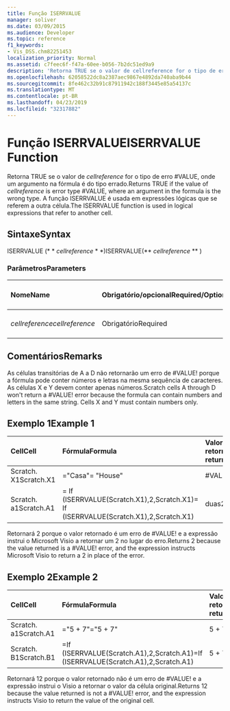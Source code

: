 ```yaml
---
title: Função ISERRVALUE
manager: soliver
ms.date: 03/09/2015
ms.audience: Developer
ms.topic: reference
f1_keywords:
- Vis_DSS.chm82251453
localization_priority: Normal
ms.assetid: c7feec6f-f47a-60ee-b056-7b2dc51ed9a9
description: 'Retorna TRUE se o valor de cellreference for o tipo de erro #VALUE, onde um argumento na fórmula é do tipo errado. A função ISERRVALUE é usada em expressões lógicas que se referem a outra célula.'
ms.openlocfilehash: 62058522dc8a2387aec9867e4892da740aba9b44
ms.sourcegitcommit: 8fe462c32b91c87911942c188f3445e85a54137c
ms.translationtype: MT
ms.contentlocale: pt-BR
ms.lasthandoff: 04/23/2019
ms.locfileid: "32317882"
---
```

# <a name="iserrvalue-function"></a><span data-ttu-id="8208a-104">Função ISERRVALUE</span><span class="sxs-lookup"><span data-stu-id="8208a-104">ISERRVALUE Function</span></span>

<span data-ttu-id="8208a-105">Retorna TRUE se o valor de _cellreference_ for o tipo de erro #VALUE, onde um argumento na fórmula é do tipo errado.</span><span class="sxs-lookup"><span data-stu-id="8208a-105">Returns TRUE if the value of  _cellreference_ is error type #VALUE, where an argument in the formula is the wrong type.</span></span> <span data-ttu-id="8208a-106">A função ISERRVALUE é usada em expressões lógicas que se referem a outra célula.</span><span class="sxs-lookup"><span data-stu-id="8208a-106">The ISERRVALUE function is used in logical expressions that refer to another cell.</span></span> 
  
## <a name="syntax"></a><span data-ttu-id="8208a-107">Sintaxe</span><span class="sxs-lookup"><span data-stu-id="8208a-107">Syntax</span></span>

<span data-ttu-id="8208a-108">ISERRVALUE (\* \* *cellreference* \* \*)</span><span class="sxs-lookup"><span data-stu-id="8208a-108">ISERRVALUE(\*\* *cellreference* \*\* )</span></span> 
  
### <a name="parameters"></a><span data-ttu-id="8208a-109">Parâmetros</span><span class="sxs-lookup"><span data-stu-id="8208a-109">Parameters</span></span>

|<span data-ttu-id="8208a-110">**Nome**</span><span class="sxs-lookup"><span data-stu-id="8208a-110">**Name**</span></span>|<span data-ttu-id="8208a-111">**Obrigatório/opcional**</span><span class="sxs-lookup"><span data-stu-id="8208a-111">**Required/Optional**</span></span>|<span data-ttu-id="8208a-112">**Tipo de dados**</span><span class="sxs-lookup"><span data-stu-id="8208a-112">**Data Type**</span></span>|<span data-ttu-id="8208a-113">**Descrição**</span><span class="sxs-lookup"><span data-stu-id="8208a-113">**Description**</span></span>|
|:-----|:-----|:-----|:-----|
| <span data-ttu-id="8208a-114">_cellreference_</span><span class="sxs-lookup"><span data-stu-id="8208a-114">_cellreference_</span></span> <br/> |<span data-ttu-id="8208a-115">Obrigatório</span><span class="sxs-lookup"><span data-stu-id="8208a-115">Required</span></span>  <br/> |<span data-ttu-id="8208a-116">**String**</span><span class="sxs-lookup"><span data-stu-id="8208a-116">**String**</span></span> <br/> |<span data-ttu-id="8208a-117">Referência a uma célula.</span><span class="sxs-lookup"><span data-stu-id="8208a-117">Reference to a cell.</span></span>  <br/> |
   
## <a name="remarks"></a><span data-ttu-id="8208a-118">Comentários</span><span class="sxs-lookup"><span data-stu-id="8208a-118">Remarks</span></span>

<span data-ttu-id="8208a-p103">As células transitórias de A a D não retornarão um erro de #VALUE! porque a fórmula pode conter números e letras na mesma sequência de caracteres. As células X e Y devem conter apenas números.</span><span class="sxs-lookup"><span data-stu-id="8208a-p103">Scratch cells A through D won't return a #VALUE! error because the formula can contain numbers and letters in the same string. Cells X and Y must contain numbers only.</span></span> 
  
## <a name="example-1"></a><span data-ttu-id="8208a-122">Exemplo 1</span><span class="sxs-lookup"><span data-stu-id="8208a-122">Example 1</span></span>

|<span data-ttu-id="8208a-123">**Cell**</span><span class="sxs-lookup"><span data-stu-id="8208a-123">**Cell**</span></span>|<span data-ttu-id="8208a-124">**Fórmula**</span><span class="sxs-lookup"><span data-stu-id="8208a-124">**Formula**</span></span>|<span data-ttu-id="8208a-125">**Valor retornado**</span><span class="sxs-lookup"><span data-stu-id="8208a-125">**Value returned**</span></span>|
|:-----|:-----|:-----|
|<span data-ttu-id="8208a-126">Scratch. X1</span><span class="sxs-lookup"><span data-stu-id="8208a-126">Scratch.X1</span></span>  <br/> |<span data-ttu-id="8208a-127">="Casa"</span><span class="sxs-lookup"><span data-stu-id="8208a-127">= "House"</span></span>  <br/> |<span data-ttu-id="8208a-128">#VALUE!</span><span class="sxs-lookup"><span data-stu-id="8208a-128">#VALUE!</span></span>  <br/> |
|<span data-ttu-id="8208a-129">Scratch. a1</span><span class="sxs-lookup"><span data-stu-id="8208a-129">Scratch.A1</span></span>  <br/> |<span data-ttu-id="8208a-130">= If (ISERRVALUE(Scratch.X1),2,Scratch.X1)</span><span class="sxs-lookup"><span data-stu-id="8208a-130">= If (ISERRVALUE(Scratch.X1),2,Scratch.X1)</span></span>  <br/> |<span data-ttu-id="8208a-131">duas</span><span class="sxs-lookup"><span data-stu-id="8208a-131">2</span></span>  <br/> |
   
<span data-ttu-id="8208a-p104">Retornará 2 porque o valor retornado é um erro de #VALUE! e a expressão instrui o Microsoft Visio a retornar um 2 no lugar do erro.</span><span class="sxs-lookup"><span data-stu-id="8208a-p104">Returns 2 because the value returned is a #VALUE! error, and the expression instructs Microsoft Visio to return a 2 in place of the error.</span></span>
  
## <a name="example-2"></a><span data-ttu-id="8208a-134">Exemplo 2</span><span class="sxs-lookup"><span data-stu-id="8208a-134">Example 2</span></span>

|<span data-ttu-id="8208a-135">**Cell**</span><span class="sxs-lookup"><span data-stu-id="8208a-135">**Cell**</span></span>|<span data-ttu-id="8208a-136">**Fórmula**</span><span class="sxs-lookup"><span data-stu-id="8208a-136">**Formula**</span></span>|<span data-ttu-id="8208a-137">**Valor retornado**</span><span class="sxs-lookup"><span data-stu-id="8208a-137">**Value returned**</span></span>|
|:-----|:-----|:-----|
|<span data-ttu-id="8208a-138">Scratch. a1</span><span class="sxs-lookup"><span data-stu-id="8208a-138">Scratch.A1</span></span>  <br/> |<span data-ttu-id="8208a-139">="5 + 7"</span><span class="sxs-lookup"><span data-stu-id="8208a-139">="5 + 7"</span></span>  <br/> |<span data-ttu-id="8208a-140">5 + 7</span><span class="sxs-lookup"><span data-stu-id="8208a-140">5 + 7</span></span>  <br/> |
|<span data-ttu-id="8208a-141">Scratch. B1</span><span class="sxs-lookup"><span data-stu-id="8208a-141">Scratch.B1</span></span>  <br/> |<span data-ttu-id="8208a-142">=If (ISERRVALUE(Scratch.A1),2,Scratch.A1)</span><span class="sxs-lookup"><span data-stu-id="8208a-142">=If (ISERRVALUE(Scratch.A1),2,Scratch.A1)</span></span>  <br/> |<span data-ttu-id="8208a-143">5 + 7</span><span class="sxs-lookup"><span data-stu-id="8208a-143">5 + 7</span></span>  <br/> |
   
<span data-ttu-id="8208a-p105">Retornará 12 porque o valor retornado não é um erro de #VALUE! e a expressão instrui o Visio a retornar o valor da célula original.</span><span class="sxs-lookup"><span data-stu-id="8208a-p105">Returns 12 because the value returned is not a #VALUE! error, and the expression instructs Visio to return the value of the original cell.</span></span>
  

